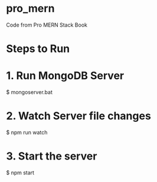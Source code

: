 # pro_mern
Code from Pro MERN Stack Book

# Steps to Run
# 1. Run MongoDB Server
$ mongoserver.bat
# 2. Watch Server file changes
$ npm run watch
# 3. Start the server
$ npm start

